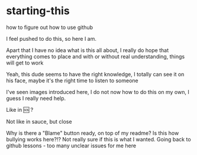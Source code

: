 # starting-this
how to figure out how to use github

I feel pushed to do this, so here I am.

Apart that I have no idea what is this all about, I really do hope that everything comes to place and with or without real understanding, things will get to work


Yeah, this dude seems to have the right knowledge, I totally can see it on his face, maybe it's the right time to listen to someone 

I've seen images introduced here, I do not now how to do this on my own, I guess I really need help.

Like in 🆘 ?

Not like in sauce, but close

Why is there a "Blame" button ready, on top of my readme? Is this how bullying works here?!?
Not really sure if this is what I wanted.
Going back to github lessons - too many unclear issues for me here
